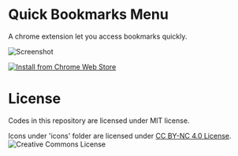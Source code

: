 # Quick Bookmarks Menu
A chrome extension let you access bookmarks quickly.

![Screenshot](https://lh3.googleusercontent.com/Yg0XgXXDOXv7DTrWSgSvCgjYlsVytIdl8OGtyuFjfXFX-EKEQXzpOpZYLw1uwnvZGH4N4gTk=w640-h400-e365)

[![Install from Chrome Web Store](https://developer.chrome.com/webstore/images/ChromeWebStore_BadgeWBorder_v2_206x58.png)](https://chrome.google.com/webstore/detail/quick-bookmarks-menu/fkemipdcgbeknabedhecepcebhlnlhbf)

# License
Codes in this repository are licensed under MIT license.

Icons under 'icons' folder are licensed under [CC BY-NC 4.0 License](http://creativecommons.org/licenses/by-nc/4.0/). ![Creative Commons License](https://i.creativecommons.org/l/by-nc/4.0/80x15.png)